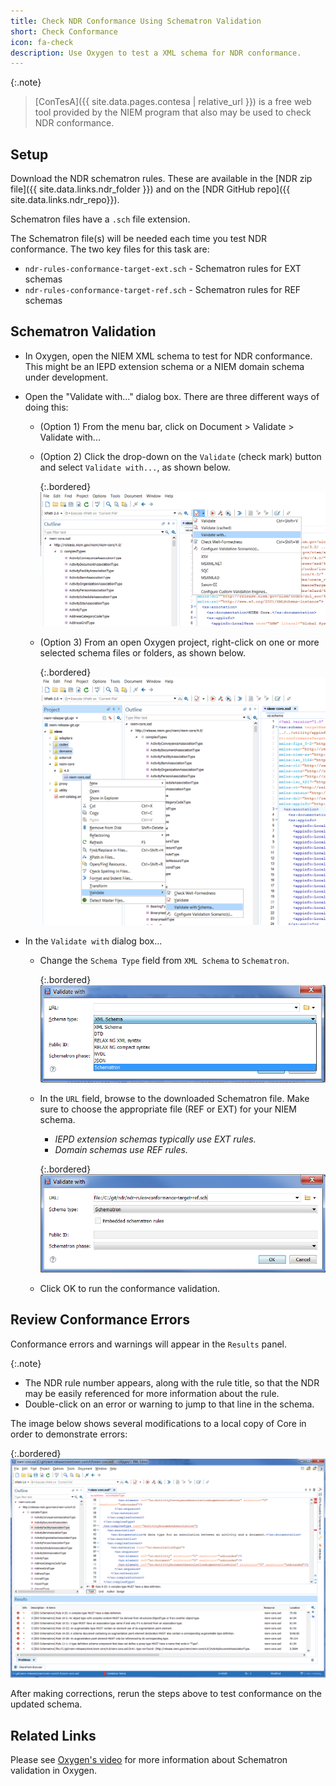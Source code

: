 ```yaml
---
title: Check NDR Conformance Using Schematron Validation
short: Check Conformance
icon: fa-check
description: Use Oxygen to test a XML schema for NDR conformance.
---
```


{:.note}
> [ConTesA]({{ site.data.pages.contesa | relative_url }}) is a free web tool provided by the NIEM program that also may be used to check NDR conformance.

## Setup

Download the NDR schematron rules.  These are available in the [NDR zip file]({{ site.data.links.ndr_folder }}) and on the [NDR GitHub repo]({{ site.data.links.ndr_repo}}).

Schematron files have a `.sch` file extension.

The Schematron file(s) will be needed each time you test NDR conformance.  The two key files for this task are:

- `ndr-rules-conformance-target-ext.sch` - Schematron rules for EXT schemas
- `ndr-rules-conformance-target-ref.sch` - Schematron rules for REF schemas

## Schematron Validation

- In Oxygen, open the NIEM XML schema to test for NDR conformance.  This might be an IEPD extension schema or a NIEM domain schema under development.

- Open the "Validate with..." dialog box.  There are three different ways of doing this:

  - (Option 1) From the menu bar, click on Document > Validate > Validate with...

  - (Option 2) Click the drop-down on the `Validate` (check mark) button and select `Validate with...`, as shown below.

      {:.bordered}
      ![Validate With Icon](assets/validate-with-icon.png)

  - (Option 3) From an open Oxygen project, right-click on one or more selected schema files or folders, as shown below.

      {:.bordered}
      ![Project schema right-click to Validate With](assets/validate-with-project.png)

- In the `Validate with` dialog box...
  - Change the `Schema Type` field from `XML Schema` to `Schematron`.

    {:.bordered}
    ![Change Schema type](assets/schema-type.png)

  - In the `URL` field, browse to the downloaded Schematron file.  Make sure to choose the appropriate file (REF or EXT) for your NIEM schema.

    - *IEPD extension schemas typically use EXT rules.*
    - *Domain schemas use REF rules.*

    {:.bordered}
    ![URL field](assets/url.png)

  - Click OK to run the conformance validation.

## Review Conformance Errors

Conformance errors and warnings will appear in the `Results` panel.

{:.note}
- The NDR rule number appears, along with the rule title, so that the NDR may be easily referenced for more information about the rule.
- Double-click on an error or warning to jump to that line in the schema.

The image below shows several modifications to a local copy of Core in order to demonstrate errors:

{:.bordered}
![Conformance Errors](assets/errors.png)

After making corrections, rerun the steps above to test conformance on the updated schema.

## Related Links

Please see [Oxygen's video](https://www.oxygenxml.com/demo/Schematron_Validation.html) for more information about Schematron validation in Oxygen.
